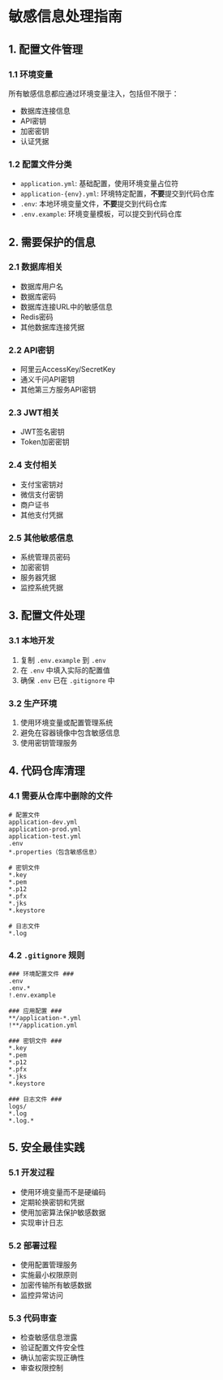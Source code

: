 # 敏感信息处理指南

## 1. 配置文件管理

### 1.1 环境变量
所有敏感信息都应通过环境变量注入，包括但不限于：
- 数据库连接信息
- API密钥
- 加密密钥
- 认证凭据

### 1.2 配置文件分类
- `application.yml`: 基础配置，使用环境变量占位符
- `application-{env}.yml`: 环境特定配置，**不要**提交到代码仓库
- `.env`: 本地环境变量文件，**不要**提交到代码仓库
- `.env.example`: 环境变量模板，可以提交到代码仓库

## 2. 需要保护的信息

### 2.1 数据库相关
- 数据库用户名
- 数据库密码
- 数据库连接URL中的敏感信息
- Redis密码
- 其他数据库连接凭据

### 2.2 API密钥
- 阿里云AccessKey/SecretKey
- 通义千问API密钥
- 其他第三方服务API密钥

### 2.3 JWT相关
- JWT签名密钥
- Token加密密钥

### 2.4 支付相关
- 支付宝密钥对
- 微信支付密钥
- 商户证书
- 其他支付凭据

### 2.5 其他敏感信息
- 系统管理员密码
- 加密密钥
- 服务器凭据
- 监控系统凭据

## 3. 配置文件处理

### 3.1 本地开发
1. 复制 `.env.example` 到 `.env`
2. 在 `.env` 中填入实际的配置值
3. 确保 `.env` 已在 `.gitignore` 中

### 3.2 生产环境
1. 使用环境变量或配置管理系统
2. 避免在容器镜像中包含敏感信息
3. 使用密钥管理服务

## 4. 代码仓库清理

### 4.1 需要从仓库中删除的文件
```
# 配置文件
application-dev.yml
application-prod.yml
application-test.yml
.env
*.properties（包含敏感信息）

# 密钥文件
*.key
*.pem
*.p12
*.pfx
*.jks
*.keystore

# 日志文件
*.log
```

### 4.2 `.gitignore` 规则
```gitignore
### 环境配置文件 ###
.env
.env.*
!.env.example

### 应用配置 ###
**/application-*.yml
!**/application.yml

### 密钥文件 ###
*.key
*.pem
*.p12
*.pfx
*.jks
*.keystore

### 日志文件 ###
logs/
*.log
*.log.*
```

## 5. 安全最佳实践

### 5.1 开发过程
- 使用环境变量而不是硬编码
- 定期轮换密钥和凭据
- 使用加密算法保护敏感数据
- 实现审计日志

### 5.2 部署过程
- 使用配置管理服务
- 实施最小权限原则
- 加密传输所有敏感数据
- 监控异常访问

### 5.3 代码审查
- 检查敏感信息泄露
- 验证配置文件安全性
- 确认加密实现正确性
- 审查权限控制
